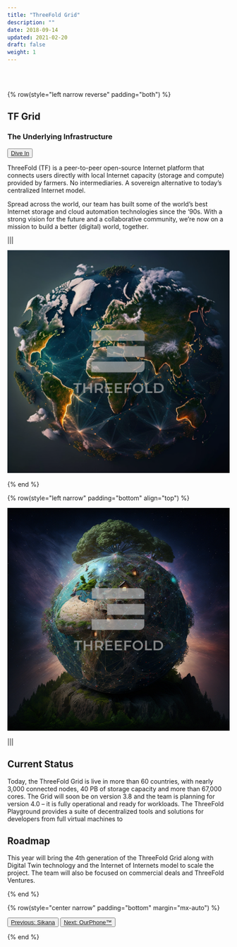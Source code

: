 ```yaml
---
title: "ThreeFold Grid"
description: ""
date: 2018-09-14
updated: 2021-02-20
draft: false
weight: 1
---
```


<div class="container mx-auto">

<br>
<br>

<!-- section 1 intro -->

{% row(style="left narrow reverse" padding="both") %}

## TF Grid

### The Underlying Infrastructure

<button>[Dive In](https://threefold.io)</button>


ThreeFold (TF) is a peer-to-peer open-source Internet platform that connects users directly with local Internet capacity (storage and compute) provided by farmers. No intermediaries. A sovereign alternative to today’s centralized Internet model.

Spread across the world, our team has built some of the world’s best Internet storage and cloud automation technologies since the ‘90s. With a strong vision for the future and a collaborative community, we’re now on a mission to build a better (digital) world, together.


|||

![image](img/tfg.png#medium#mx-auto)

{% end %}

<!-- section 2 status -->

{% row(style="left narrow" padding="bottom" align="top") %}

![image](img/tff.png#medium#mx-auto)

|||

## Current Status


Today, the ThreeFold Grid is live in more than 60 countries, with nearly 3,000 connected nodes, 40 PB of storage capacity and more than 67,000 cores. The Grid will soon be on version 3.8 and the team is planning for version 4.0 – it is fully operational and ready for workloads.
The ThreeFold Playground provides a suite of decentralized tools and solutions for developers from full virtual machines to 



## Roadmap


This year will bring the 4th generation of the ThreeFold Grid along with Digital Twin technology and the Internet of Internets model to scale the project. The team will also be focused on commercial deals and ThreeFold Ventures.


{% end %}

{% row(style="center narrow" padding="bottom" margin="mx-auto") %}

<button>[Previous: Sikana](/projects/sikana)</button>
<button>[Next: OurPhone™](/projects/ourphone)</button>

{% end %}

<div>